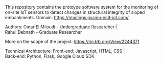 This repository contains the protoype software system for the monitoring of on-site IoT sensors to detect changes in structural integrity of sloped embankments.
Domain: https://readings.pvamu-ncit-iot.com/

Authors:
Omar El Miloudi - Undergraduate Researcher    |     
Rahul Debnath - Graduate Researcher

More on the scope of the project:
https://rip.trb.org/View/2244371

Technical Architecture:
Front-end: Javascript, HTML, CSS    |    
Back-end: Python, Flask, Google Cloud SDK
